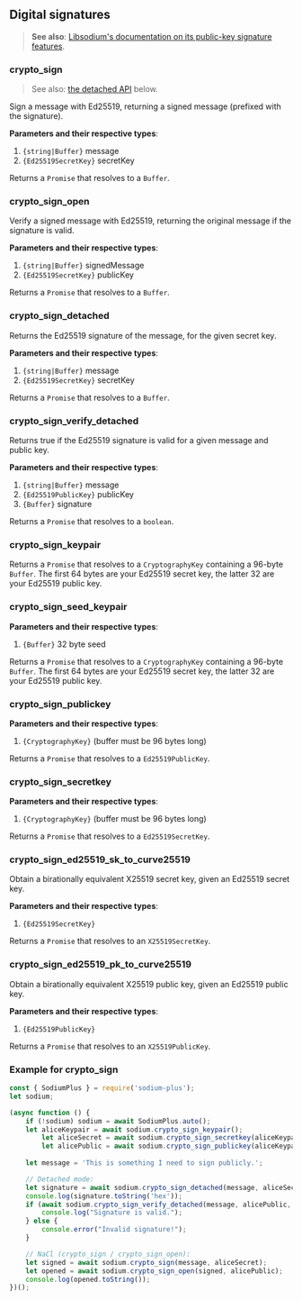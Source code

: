 ## Digital signatures

> **See also**: [Libsodium's documentation on its public-key signature features](https://download.libsodium.org/doc/public-key_cryptography/public-key_signatures).

### crypto_sign

> See also: [the detached API](#crypto_sign_detached) below.

Sign a message with Ed25519, returning a signed message (prefixed with the signature).

**Parameters and their respective types**:

1. `{string|Buffer}` message
2. `{Ed25519SecretKey}` secretKey

Returns a `Promise` that resolves to a `Buffer`.

### crypto_sign_open

Verify a signed message with Ed25519, returning the original message if the signature
is valid.

**Parameters and their respective types**:

1. `{string|Buffer}` signedMessage
2. `{Ed25519SecretKey}` publicKey

Returns a `Promise` that resolves to a `Buffer`.

### crypto_sign_detached

Returns the Ed25519 signature of the message, for the given secret key.

**Parameters and their respective types**:

1. `{string|Buffer}` message
2. `{Ed25519SecretKey}` secretKey

Returns a `Promise` that resolves to a `Buffer`.

### crypto_sign_verify_detached

Returns true if the Ed25519 signature is valid for a given message and public key.

**Parameters and their respective types**:

1. `{string|Buffer}` message
2. `{Ed25519PublicKey}` publicKey
3. `{Buffer}` signature

Returns a `Promise` that resolves to a `boolean`.

### crypto_sign_keypair

Returns a `Promise` that resolves to a `CryptographyKey` containing a 96-byte
`Buffer`. The first 64 bytes are your Ed25519 secret key, the latter 32 are your
Ed25519 public key.

### crypto_sign_seed_keypair

**Parameters and their respective types**:

1. `{Buffer}` 32 byte seed

Returns a `Promise` that resolves to a `CryptographyKey` containing a 96-byte
`Buffer`. The first 64 bytes are your Ed25519 secret key, the latter 32 are your
Ed25519 public key.

### crypto_sign_publickey

**Parameters and their respective types**:

1. `{CryptographyKey}` (buffer must be 96 bytes long)

Returns a `Promise` that resolves to a `Ed25519PublicKey`.


### crypto_sign_secretkey

**Parameters and their respective types**:

1. `{CryptographyKey}` (buffer must be 96 bytes long)

Returns a `Promise` that resolves to a `Ed25519SecretKey`.

### crypto_sign_ed25519_sk_to_curve25519

Obtain a birationally equivalent X25519 secret key, given an Ed25519 secret key.

**Parameters and their respective types**:

1. `{Ed25519SecretKey}`

Returns a `Promise` that resolves to an `X25519SecretKey`.

### crypto_sign_ed25519_pk_to_curve25519

Obtain a birationally equivalent X25519 public key, given an Ed25519 public key.

**Parameters and their respective types**:

1. `{Ed25519PublicKey}`

Returns a `Promise` that resolves to an `X25519PublicKey`.

### Example for crypto_sign

```javascript
const { SodiumPlus } = require('sodium-plus');
let sodium;

(async function () {
    if (!sodium) sodium = await SodiumPlus.auto();
    let aliceKeypair = await sodium.crypto_sign_keypair();
        let aliceSecret = await sodium.crypto_sign_secretkey(aliceKeypair);
        let alicePublic = await sodium.crypto_sign_publickey(aliceKeypair);
    
    let message = 'This is something I need to sign publicly.';

    // Detached mode:
    let signature = await sodium.crypto_sign_detached(message, aliceSecret);
    console.log(signature.toString('hex'));
    if (await sodium.crypto_sign_verify_detached(message, alicePublic, signature)) {
        console.log("Signature is valid.");
    } else {
        console.error("Invalid signature!");
    }

    // NaCl (crypto_sign / crypto_sign_open):
    let signed = await sodium.crypto_sign(message, aliceSecret);
    let opened = await sodium.crypto_sign_open(signed, alicePublic);
    console.log(opened.toString());
})();
```
